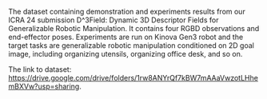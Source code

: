 The dataset containing demonstration and experiments results from our ICRA 24 submission D^3Field: Dynamic 3D Descriptor Fields for Generalizable Robotic Manipulation. It contains four RGBD observations and end-effector poses. Experiments are run on Kinova Gen3 robot and the target tasks are generalizable robotic manipulation conditioned on 2D goal image, including organizing utensils, organizing office desk, and so on.

The link to dataset: https://drive.google.com/drive/folders/1rw8ANYrQf7kBW7mAAaVwzotLHhemBXVw?usp=sharing.
